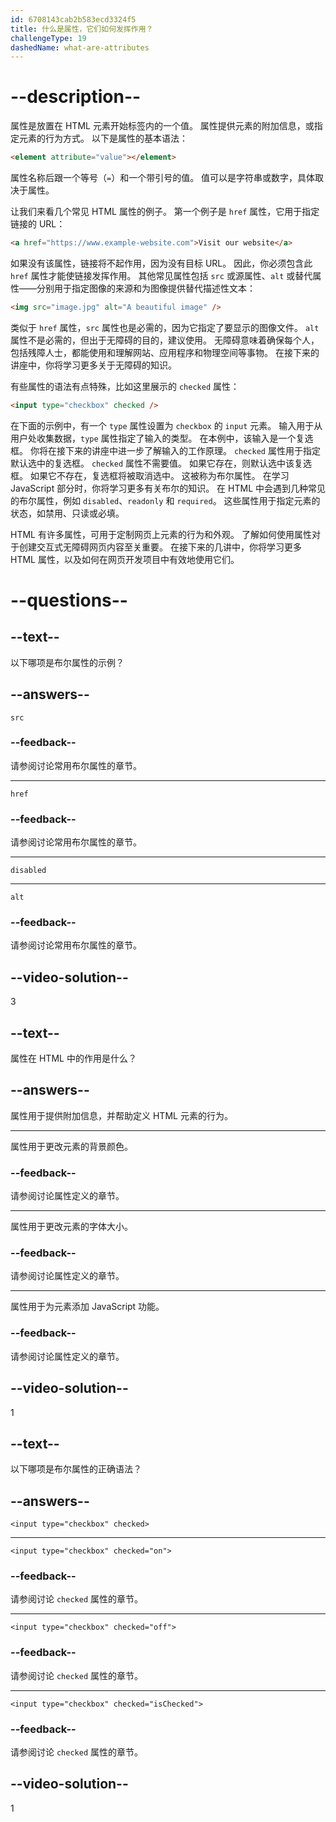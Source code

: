 ```yaml
---
id: 6708143cab2b583ecd3324f5
title: 什么是属性，它们如何发挥作用？
challengeType: 19
dashedName: what-are-attributes
---
```


# --description--

属性是放置在 HTML 元素开始标签内的一个值。 属性提供元素的附加信息，或指定元素的行为方式。 以下是属性的基本语法：

```html
<element attribute="value"></element>
```

属性名称后跟一个等号（`=`）和一个带引号的值。 值可以是字符串或数字，具体取决于属性。

让我们来看几个常见 HTML 属性的例子。 第一个例子是 `href` 属性，它用于指定链接的 URL：

```html
<a href="https://www.example-website.com">Visit our website</a>
```

如果没有该属性，链接将不起作用，因为没有目标 URL。 因此，你必须包含此 `href` 属性才能使链接发挥作用。 其他常见属性包括 `src` 或源属性、`alt` 或替代属性——分别用于指定图像的来源和为图像提供替代描述性文本：

```html
<img src="image.jpg" alt="A beautiful image" />
```

类似于 `href` 属性，`src` 属性也是必需的，因为它指定了要显示的图像文件。 `alt` 属性不是必需的，但出于无障碍的目的，建议使用。 无障碍意味着确保每个人，包括残障人士，都能使用和理解网站、应用程序和物理空间等事物。 在接下来的讲座中，你将学习更多关于无障碍的知识。

有些属性的语法有点特殊，比如这里展示的 `checked` 属性：

```html
<input type="checkbox" checked />
```

在下面的示例中，有一个 `type` 属性设置为 `checkbox` 的 `input` 元素。 输入用于从用户处收集数据，`type` 属性指定了输入的类型。 在本例中，该输入是一个复选框。 你将在接下来的讲座中进一步了解输入的工作原理。 `checked` 属性用于指定默认选中的复选框。 `checked` 属性不需要值。 如果它存在，则默认选中该复选框。 如果它不存在，复选框将被取消选中。 这被称为布尔属性。 在学习 JavaScript 部分时，你将学习更多有关布尔的知识。 在 HTML 中会遇到几种常见的布尔属性，例如 `disabled`、`readonly` 和 `required`。 这些属性用于指定元素的状态，如禁用、只读或必填。

HTML 有许多属性，可用于定制网页上元素的行为和外观。 了解如何使用属性对于创建交互式无障碍网页内容至关重要。 在接下来的几讲中，你将学习更多 HTML 属性，以及如何在网页开发项目中有效地使用它们。

# --questions--

## --text--

以下哪项是布尔属性的示例？

## --answers--

`src`

### --feedback--

请参阅讨论常用布尔属性的章节。

---

`href`

### --feedback--

请参阅讨论常用布尔属性的章节。

---

`disabled`

---

`alt`

### --feedback--

请参阅讨论常用布尔属性的章节。

## --video-solution--

3

## --text--

属性在 HTML 中的作用是什么？

## --answers--

属性用于提供附加信息，并帮助定义 HTML 元素的行为。

---

属性用于更改元素的背景颜色。

### --feedback--

请参阅讨论属性定义的章节。

---

属性用于更改元素的字体大小。

### --feedback--

请参阅讨论属性定义的章节。

---

属性用于为元素添加 JavaScript 功能。

### --feedback--

请参阅讨论属性定义的章节。

## --video-solution--

1

## --text--

以下哪项是布尔属性的正确语法？

## --answers--

`<input type="checkbox" checked>`

---

`<input type="checkbox" checked="on">`

### --feedback--

请参阅讨论 `checked` 属性的章节。

---

`<input type="checkbox" checked="off">`

### --feedback--

请参阅讨论 `checked` 属性的章节。

---

`<input type="checkbox" checked="isChecked">`

### --feedback--

请参阅讨论 `checked` 属性的章节。

## --video-solution--

1
